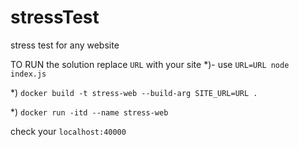 # stressTest
stress test for any website

TO RUN the solution replace `URL` with your site
*)- use `URL=URL node index.js`

*) `docker build -t stress-web --build-arg SITE_URL=URL .`

*) `docker run -itd --name stress-web` 

check your `localhost:40000`
